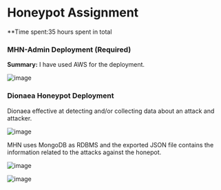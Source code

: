 # Honeypot Assignment

**Time spent:35 hours spent in total


### MHN-Admin Deployment (Required)

**Summary:** I have used AWS for the deployment.

![image](https://user-images.githubusercontent.com/36133052/116677497-48f23500-a976-11eb-8642-8d42128531b2.png)

### Dionaea Honeypot Deployment

Dionaea effective at detecting and/or collecting data about an attack and attacker.

![image](https://user-images.githubusercontent.com/36133052/116677909-c0c05f80-a976-11eb-86b3-7360730c994d.png)

MHN uses MongoDB as RDBMS and the exported JSON file contains the information related to the attacks against the honepot.


![image](https://user-images.githubusercontent.com/36133052/116676719-50650e80-a975-11eb-97e7-e8f71b18609b.png)

![image](https://user-images.githubusercontent.com/36133052/116676829-79859f00-a975-11eb-8af4-97f83f895972.png)

